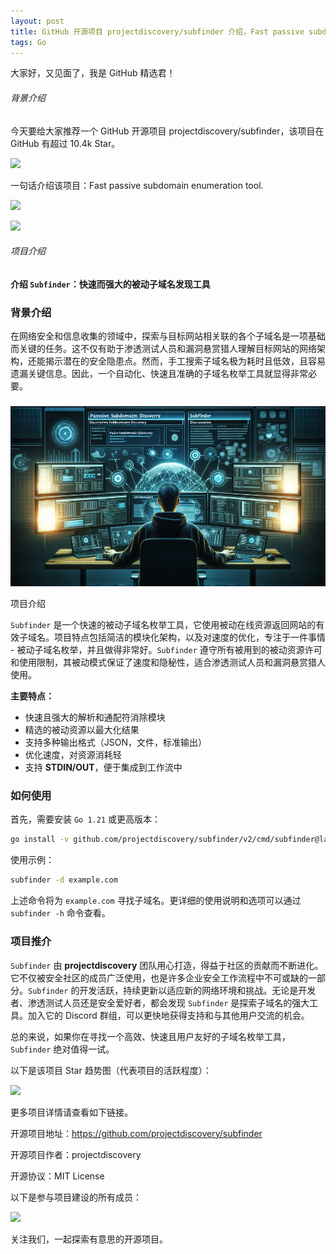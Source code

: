 ```yaml
---
layout: post
title: GitHub 开源项目 projectdiscovery/subfinder 介绍，Fast passive subdomain enumeration tool.
tags: Go
---
```


大家好，又见面了，我是 GitHub 精选君！

###### 背景介绍

今天要给大家推荐一个 GitHub 开源项目 projectdiscovery/subfinder，该项目在 GitHub 有超过 10.4k Star。

![](https://stats.deeptrain.net/repo/projectdiscovery/subfinder/?theme=light)

一句话介绍该项目：Fast passive subdomain enumeration tool.




![](https://raw.githubusercontent.com/projectdiscovery/subfinder/master/static/subfinder-logo.png)

![](https://raw.githubusercontent.com/projectdiscovery/subfinder/master/static/subfinder-run.png)


###### 项目介绍

**介绍 `Subfinder`：快速而强大的被动子域名发现工具**

### 背景介绍

在网络安全和信息收集的领域中，探索与目标网站相关联的各个子域名是一项基础而关键的任务。这不仅有助于渗透测试人员和漏洞悬赏猎人理解目标网站的网络架构，还能揭示潜在的安全隐患点。然而，手工搜索子域名极为耗时且低效，且容易遗漏关键信息。因此，一个自动化、快速且准确的子域名枚举工具就显得非常必要。

### 

![](https://raw.githubusercontent.com/ZhuPeng/pic/master/mac/compress_tmp-7d8a726c81ed9edd82ae87360909eb9b.png)

项目介绍

`Subfinder` 是一个快速的被动子域名枚举工具，它使用被动在线资源返回网站的有效子域名。项目特点包括简洁的模块化架构，以及对速度的优化，专注于一件事情 - 被动子域名枚举，并且做得非常好。`Subfinder` 遵守所有被用到的被动资源许可和使用限制，其被动模式保证了速度和隐秘性，适合渗透测试人员和漏洞悬赏猎人使用。

**主要特点：**

- 快速且强大的解析和通配符消除模块
- 精选的被动资源以最大化结果
- 支持多种输出格式（JSON，文件，标准输出）
- 优化速度，对资源消耗轻
- 支持 **STDIN/OUT**，便于集成到工作流中

### 如何使用

首先，需要安装 `Go 1.21` 或更高版本：

```sh
go install -v github.com/projectdiscovery/subfinder/v2/cmd/subfinder@latest
```

使用示例：

```sh
subfinder -d example.com
```

上述命令将为 `example.com` 寻找子域名。更详细的使用说明和选项可以通过 `subfinder -h` 命令查看。

### 项目推介

`Subfinder` 由 **projectdiscovery** 团队用心打造，得益于社区的贡献而不断进化。它不仅被安全社区的成员广泛使用，也是许多企业安全工作流程中不可或缺的一部分。`Subfinder` 的开发活跃，持续更新以适应新的网络环境和挑战。无论是开发者、渗透测试人员还是安全爱好者，都会发现 `Subfinder` 是探索子域名的强大工具。加入它的 Discord 群组，可以更快地获得支持和与其他用户交流的机会。

总的来说，如果你在寻找一个高效、快速且用户友好的子域名枚举工具，`Subfinder` 绝对值得一试。

以下是该项目 Star 趋势图（代表项目的活跃程度）：

![](https://api.star-history.com/svg?repos=projectdiscovery/subfinder&type=Timeline)

更多项目详情请查看如下链接。

开源项目地址：https://github.com/projectdiscovery/subfinder 

开源项目作者：projectdiscovery

开源协议：MIT License

以下是参与项目建设的所有成员：

![](https://contrib.rocks/image?repo=projectdiscovery/subfinder)

关注我们，一起探索有意思的开源项目。

